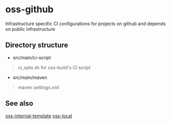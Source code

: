 
# oss-github
Infrastructure specific CI configurations for projects on github and depends on public infrastructure

## Directory structure

- src/main/ci-script
> ci_opts.sh for oss-build's CI script

- src/main/maven
> maven settings.xml

## See also

[oss-internal-template](https://github.com/home1-oss/oss-internal-template)
[oss-local](https://github.com/home1-oss/oss-local)

